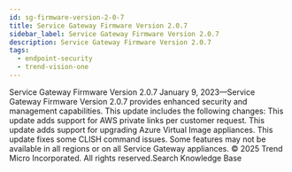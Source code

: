 ```yaml
---
id: sg-firmware-version-2-0-7
title: Service Gateway Firmware Version 2.0.7
sidebar_label: Service Gateway Firmware Version 2.0.7
description: Service Gateway Firmware Version 2.0.7
tags:
  - endpoint-security
  - trend-vision-one
---
```


 Service Gateway Firmware Version 2.0.7 January 9, 2023—Service Gateway Firmware Version 2.0.7 provides enhanced security and management capabilities. This update includes the following changes: This update adds support for AWS private links per customer request. This update adds support for upgrading Azure Virtual Image appliances. This update fixes some CLISH command issues. Some features may not be available in all regions or on all Service Gateway appliances. © 2025 Trend Micro Incorporated. All rights reserved.Search Knowledge Base